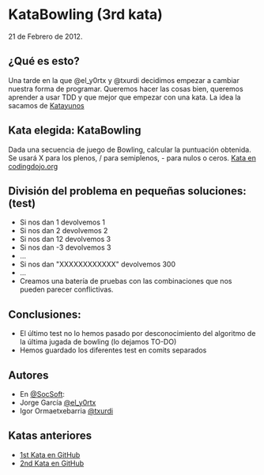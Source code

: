 KataBowling (3rd kata)
==========================
21 de Febrero de 2012.


## ¿Qué es esto?
Una tarde en la que @el_y0rtx y @txurdi decidimos empezar a cambiar nuestra forma de programar. Queremos hacer las cosas bien, 
queremos aprender a usar TDD y que mejor que empezar con una kata. La idea la sacamos de [Katayunos](http://katayunos.com/)

## Kata elegida: KataBowling
Dada una secuencia de juego de Bowling, calcular la puntuación obtenida.
Se usará X para los plenos, / para semiplenos, - para nulos o ceros.
[Kata en codingdojo.org](http://codingdojo.org/cgi-bin/wiki.pl?KataBowling)

## División del problema en pequeñas soluciones: (test)
- Si nos dan 1 devolvemos 1
- Si nos dan 2 devolvemos 2
- Si nos dan 12 devolvemos 3
- Si nos dan -3 devolvemos 3
- ...
- Si nos dan "XXXXXXXXXXXX" devolvemos 300
- ...
- Creamos una batería de pruebas con las combinaciones que nos pueden parecer conflictivas.

## Conclusiones:
- El último test no lo hemos pasado por desconocimiento del algoritmo de la última jugada de bowling (lo dejamos TO-DO)
- Hemos guardado los diferentes test en comits separados

## Autores
- En [@SocSoft](http://twitter.com/SocSoft):
- Jorge García [@el_y0rtx](http://twitter.com/el_y0rtx)
- Igor Ormaetxebarria [@txurdi](http://twitter.com/txurdi)


## Katas anteriores
- [1st Kata en GitHub](https://github.com/txurdi/KataRomanNumeralsPHP)
- [2nd Kata en GitHub](https://github.com/txurdi/kataMinesweeper)
